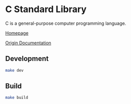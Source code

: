 # C Standard Library

C is a general-purpose computer programming language.

[Homepage](https://en.cppreference.com/w/c)

[Origin Documentation](https://en.cppreference.com/w/c)

## Development

```bash
make dev
```

## Build

```bash
make build
```
